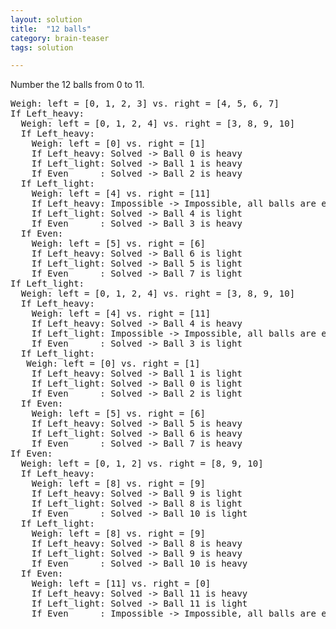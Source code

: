 ```yaml
---
layout: solution
title:  "12 balls"
category: brain-teaser
tags: solution

---
```


<!-- Add Link to better site about this puzzle -->
Number the 12 balls from 0 to 11.

<pre>
Weigh: left = [0, 1, 2, 3] vs. right = [4, 5, 6, 7]
If Left_heavy:
  Weigh: left = [0, 1, 2, 4] vs. right = [3, 8, 9, 10]
  If Left_heavy:
    Weigh: left = [0] vs. right = [1]
    If Left_heavy: Solved -> Ball 0 is heavy
    If Left_light: Solved -> Ball 1 is heavy
    If Even      : Solved -> Ball 2 is heavy
  If Left_light:
    Weigh: left = [4] vs. right = [11]
    If Left_heavy: Impossible -> Impossible, all balls are equal
    If Left_light: Solved -> Ball 4 is light
    If Even      : Solved -> Ball 3 is heavy
  If Even:
    Weigh: left = [5] vs. right = [6]
    If Left_heavy: Solved -> Ball 6 is light
    If Left_light: Solved -> Ball 5 is light
    If Even      : Solved -> Ball 7 is light
If Left_light:
  Weigh: left = [0, 1, 2, 4] vs. right = [3, 8, 9, 10]
  If Left_heavy:
    Weigh: left = [4] vs. right = [11]
    If Left_heavy: Solved -> Ball 4 is heavy
    If Left_light: Impossible -> Impossible, all balls are equal
    If Even      : Solved -> Ball 3 is light
  If Left_light:
   Weigh: left = [0] vs. right = [1]
    If Left_heavy: Solved -> Ball 1 is light
    If Left_light: Solved -> Ball 0 is light
    If Even      : Solved -> Ball 2 is light
  If Even:
    Weigh: left = [5] vs. right = [6]
    If Left_heavy: Solved -> Ball 5 is heavy
    If Left_light: Solved -> Ball 6 is heavy
    If Even      : Solved -> Ball 7 is heavy
If Even:
  Weigh: left = [0, 1, 2] vs. right = [8, 9, 10]
  If Left_heavy:
    Weigh: left = [8] vs. right = [9]
    If Left_heavy: Solved -> Ball 9 is light
    If Left_light: Solved -> Ball 8 is light
    If Even      : Solved -> Ball 10 is light
  If Left_light:
    Weigh: left = [8] vs. right = [9]
    If Left_heavy: Solved -> Ball 8 is heavy
    If Left_light: Solved -> Ball 9 is heavy
    If Even      : Solved -> Ball 10 is heavy
  If Even:
    Weigh: left = [11] vs. right = [0]
    If Left_heavy: Solved -> Ball 11 is heavy
    If Left_light: Solved -> Ball 11 is light
    If Even      : Impossible -> Impossible, all balls are equal
</pre>
